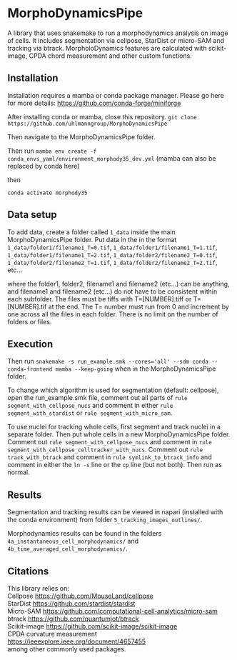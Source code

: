 # MorphoDynamicsPipe
A library that uses snakemake to run a morphodynamics analysis on image of cells. 
It includes segmentation via cellpose, StarDist or micro-SAM and tracking via btrack. 
MorpholoDynamics features are calculated with scikit-image, CPDA chord measurement and other custom functions.

## Installation
Installation requires a mamba or conda package manager. Please go here for more details:
https://github.com/conda-forge/miniforge

After installing conda or mamba, close this repository.
`git clone https://github.com/uhlmanngroup/MorphoDynamicsPipe`

Then navigate to the MorphoDynamicsPipe folder. 

Then run `mamba env create -f conda_envs_yaml/environment_morphody35_dev.yml`
(mamba can also be replaced by conda here)

then

`conda activate morphody35`

## Data setup
To add data, create a folder called `1_data` inside the main MorphoDynamicsPipe folder. 
Put data in the in the format 
`1_data/folder1/filename1_T=0.tif`, `1_data/folder1/filename1_T=1.tif`, `1_data/folder1/filename1_T=2.tif`, 
`1_data/folder2/filename2_T=0.tif`, `1_data/folder2/filename2_T=1.tif`, `1_data/folder2/filename2_T=2.tif`, 
etc...

where the folder1, folder2, filename1 and filename2 (etc...) can be anything, and filename1 and filename2 (etc...) do not have to be consistent within each subfolder. 
The files must be tiffs with T=[NUMBER].tiff or T=[NUMBER].tif at the end. 
The T= number must run from 0 and increment by one across all the files in each folder. There is no limit on the number of folders or files. 

## Execution
Then run `snakemake -s run_example.smk --cores='all' --sdm conda --conda-frontend mamba --keep-going` 
when in the MorphoDynamicsPipe folder.

To change which algorithm is used for segmentation (default: cellpose), open the run_example.smk file, 
comment out all parts of `rule segment_with_cellpose_nucs` and comment in either `rule segment_with_stardist` or `rule segment_with_micro_sam`.

To use nuclei for tracking whole cells, first segment and track nuclei in a separate folder. Then put whole cells in a new MorphoDynamicsPipe folder. 
Comment out `rule segment_with_cellpose_nucs` and comment in `rule segment_with_cellpose_celltracker_with_nucs`. 
Comment out `rule track_with_btrack` and comment in `rule symlink_to_btrack_info` and comment in either the `ln -s` line or the `cp` line (but not both).
Then run as normal. 

## Results

Segmentation and tracking results can be viewed in napari (installed with the conda environment) from folder `5_tracking_images_outlines/`.

Morphodynamics results can be found in the folders `4a_instantaneous_cell_morphodynamics/` and `4b_time_averaged_cell_morphodynamics/`.

## Citations
This library relies on: \
Cellpose https://github.com/MouseLand/cellpose \
StarDist https://github.com/stardist/stardist \
Micro-SAM https://github.com/computational-cell-analytics/micro-sam \
btrack https://github.com/quantumjot/btrack \
Scikit-image https://github.com/scikit-image/scikit-image \
CPDA curvature measurement https://ieeexplore.ieee.org/document/4657455 \
among other commonly used packages. 
